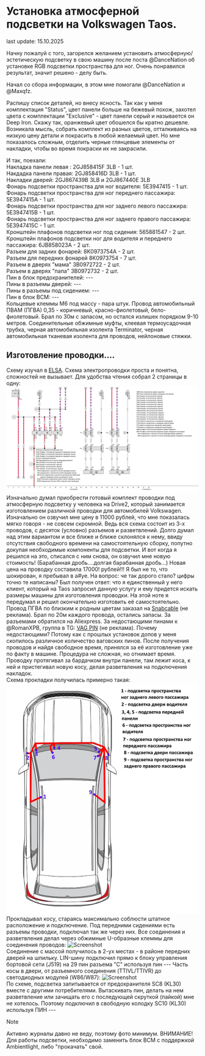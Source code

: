 # Установка атмосферной подсветки на Volkswagen Taos.
last update: 15.10.2025

Начну пожалуй с того, загорелся желанием установить атмосферную/эстетическую подсветку в свою машину после поста @DanceNation об установке RGB подсветки пространства для ног. Очень понравился результат, значит решено - делу быть.

Начал со сбора информации, в этом мне помогали @DanceNation и @Maxqfz. 

Распишу список деталей, но внесу ясность. Так как у меня комплектация "Status", цвет панели больше на бежевый похож, захотел цвета с комплектации "Exclusive" - цвет панели серый и называется он Deep Iron. Скажу так, оранжевый цвет обошелся бы кратно дешевле. Возникала мысль, собрать комплект из разных цветов, отталкиваясь на низкую цену детали и покрасить в любой желаемый цвет. Но мне показалось сложным, отделить черные глянцевые элементы от накладки, чтобы во время покраски их не закрасили.

И так, поехали:  
Накладка панели левая : 2GJ858415F 3LB - 1 шт.  
Накдадка панели правая: 2GJ858416D 3LB - 1 шт.  
Накладки дверей: 2GJ867439B 3LB и 2GJ867440E 3LB  
Фонарь подсветки пространства для ног водителя: 5Е3947415 - 1 шт.  
Фонарь подсветки пространства для ног переднего пассажира: 5Е3947415А - 1 шт.  
Фонарь подсветки пространства для ног заднего левого пассажира: 5Е3947415B - 1 шт.  
Фонарь подсветки пространства для ног заднего правого пассажира: 5Е3947415С - 1 шт.  
Кронштейн плафонов подсветки ног под сидения: 565881547 - 2 шт.  
Кронштейн плафонов подсветки ног для водителя и переднего пассажира: 6JB858023А - 2 шт.  
Разъем для задних фонарей: 8K0973754А - 2 шт.  
Разъем для передних фонарей 8K0973754 - 7 шт.  
Разъем в дверях "мама" 3В0972722 - 2 шт.  
Разъем в дверях "папа" 3В0972732 - 2 шт.  
Пин в блок предохранителей: ---  
Пины в разъемы дверей: ---  
Пины в разъемы под сидением: ---  
Пин в блок ВСМ: ---  
Кольцевые клеммы М6 под массу - пара штук.
Провод автомобильный ПВАМ (ПГВА) 0,35 - коричневый, красно-фиолетовый, бело-фиолетовый. Брал по 30м с запасом, но остался излишек порядком 9-10 метров.
Соединительные обжимные муфты, клеевая термоусадочная трубка, черная автомобильная изолента Terminator, черная автомобильная тканевая изолента для проводов, нейлоновые стяжки.

## Изготовление проводки....
Схему изучал в [ELSA](https://superetka.com/elsa). Схема электропроводки проста и понятна, сложностей не вызывает.
Для удобства чтения собрал 2 страницы в одну:
![Screenshot](/images/vw_ambient_light.png)  
Изначально думал приобрести готовый комплект проводки под атмосферную подсветку у человека на Drive2, который занимается изготовлением различной проводки для автомобилей Volkswagen.
Изначально он озвучил мне цену в 11000 рублей, что мне показалась мягко говоря - не совсем скромной. Ведь вся схема состоит из 3-х проводов, с десяток (условно) разъемов и разветвлений. 
Долго думал над этим вариантом и все ближе и ближе склонялся к нему, ввиду отсутствия свободного времени на самостоятельную сборку, попутно докупая необходимые компоненты для подсветки. И вот когда я решился на это, списался с ним снова, он озвучил мне новую стоимость! (Барабанная дробь....долгая барабанная дробь...) Новая цена на проводку составила 17000! рублей!!! Я был не то, что шокирован, я пребывал в а#уе. На вопрос: че так дорого стало? цифры точно те написаны? Был получен ответ: что я единственный у него клиент, который на Taos запросил данную услугу и ему придется искать размеры машины для изготовления проводки.
На этой ноте я передумал и решил окончательно изготовить её самостоятельно.  
Провод ПГВА по близким к родным цветам заказал на [Snabcable](https://snabcable.ru) (не реклама). Брал по 20м каждого провода, остались запасы.
За разъемами обратился на Aliexpress. За недостающими пинами к @RomanXPB, группа в TG: [VAG PIN](https://t.me/VAG_PIN) (не реклама).
Почему недостающими? Потому как с прошлых установок допов у меня скопилось различное количество ваговских пинов.
После получения проводов и найдя свободное время, принялся за её изготовление уже по факту в машине.
Процедура не сложная, но отнимает время.  
Проводку протягивал за бардачком внутри панели, там лежит коса, к ней и пристегивал новую косу, делая разветвления на подключения накладок.  
Схема прокладки получилась примерно такая:
![Screenshot](/images/vw_ambient_scheme.jpg)  
Прокладывал косу, стараясь максимально соблюсти штатное расположение и подключение. Под передними сидениями есть разъемы проводки, подключал так же через них.
Все соединения и разветвления делал через обжимные U-образные клеммы для соединения проводов:
![Screenshot](/images/vw_ambient_wire_1.jpg)  
Соединение с массой получилось в 2-ух местах - в районе передних дверей на шпильку.
LIN-шину подключил прямо к блоку управления бортовой сети (J519) на 29 пин разъема "С" используя пин ---
Часть косы в двери, от разъемного соединения (TTIVL/TTIVR) до светодиодных модулей (W86/W87):
![Screenshot](/images/vw_ambient_wire_2.jpg)  
По схеме, подсветка запитывается от предохранителя SC8 (KL30) вместе с другими потребителями. Вытаскивать пин, делать на нем разветвление или зачищать его с последующей скруткой (пайкой) мне не хотелось. Поэтому подключил в свободную колодку SC10 (KL30) используя ПИН ---

> [!NOTE]  
> Активно журналы давно не веду, поэтому фото минимум.
> ВНИМАНИЕ! Для работы подсветки, необходимо заменить блок ВСМ с поддержкой Ambientlight, либо "прокачать" свой.
